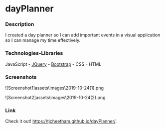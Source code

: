 # dayPlanner

### Description
I created a day planner so I can add important events in a visual application so I can manage my time effectively.

### Technologies-Libraries
JavaScript - [JQuery](https://code.jquery.com/jquery-3.3.1.slim.min.js) - [Bootstrap](https://getbootstrap.com/) - CSS - HTML

### Screenshots

![Screenshot1]assets\images\2019-10-24(1).png

![Screenshot2]assets\images\2019-10-24(2).png

### Link
Check it out!
https://tjcheetham.github.io/dayPlanner/.
